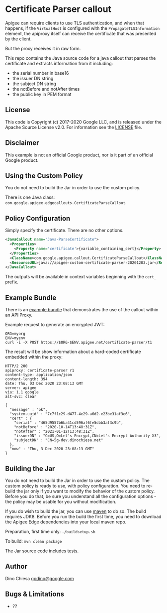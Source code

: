 # Certificate Parser callout

Apigee can require clients to use TLS authentication, and when that happens,
if the `VirtualHost` is configured with the `PropagateTLSInformation` element,
the apiproxy itself can receive the certificate that was presented by the client.

But the proxy receives it in raw form.

This repo contains the Java source code for a java callout that parses the certificate and extracts information from it including:

* the serial number in base16
* the issuer DN string
* the subject DN string
* the notBefore and notAfter times
* the public key in PEM format

## License

This code is Copyright (c) 2017-2020 Google LLC, and is released under the Apache Source License v2.0. For information see the [LICENSE](LICENSE) file.

## Disclaimer

This example is not an official Google product, nor is it part of an official Google product.

## Using the Custom Policy

You do not need to build the Jar in order to use the custom policy.

There is one Java class: `com.google.apigee.edgecallouts.CertificateParseCallout`.

## Policy Configuration

Simply specify the certificate. There are no other options.

  ```xml
  <JavaCallout name="Java-ParseCertificate">
    <Properties>
      <Property name='certificate'>{variable_containing_cert}</Property>
    </Properties>
    <ClassName>com.google.apigee.callout.CertificateParseCallout</ClassName>
    <ResourceURL>java://apigee-custom-certificate-parser-20201203.jar</ResourceURL>
  </JavaCallout>
  ```

The outputs will be available in context variables beginning with the `cert_` prefix.

## Example Bundle

There is an [example bundle](./bundle) that demonstrates the use of the callout within an API
Proxy.

Example request to generate an encrypted JWT:

```
ORG=myorg
ENV=myenv
curl -i -X POST https://$ORG-$ENV.apigee.net/certificate-parser/t1
```

The result will be show information about a hard-coded certificate embedded within the proxy:
```
HTTP/2 200
apiproxy: certificate-parser r1
content-type: application/json
content-length: 394
date: Thu, 03 Dec 2020 23:08:13 GMT
server: apigee
via: 1.1 google
alt-svc: clear

{
  "message" : "ok",
  "system.uuid" : "7c7f1c29-d477-4e29-a6d2-e23be31af3e6",
  "cert" : {
    "serial" : "465d9557b6ba41cd596af6fe5dbb3af3c9b",
    "notBefore" : "2020-10-14T13:48:31Z",
    "notAfter" : "2021-01-12T13:48:31Z",
    "issuerDN" : "C=US,O=Let's Encrypt,CN=Let's Encrypt Authority X3",
    "subjectDN" : "CN=5g-dev.dinochiesa.net"
  },
  "now" : "Thu, 3 Dec 2020 23:08:13 GMT"
}

```

## Building the Jar

You do not need to build the Jar in order to use the custom policy. The custom policy is
ready to use, with policy configuration. You need to re-build the jar only if you want
to modify the behavior of the custom policy. Before you do that, be sure you understand
all the configuration options - the policy may be usable for you without modification.

If you do wish to build the jar, you can use
[maven](https://maven.apache.org/download.cgi) to do so. The build requires
JDK8. Before you run the build the first time, you need to download the Apigee
Edge dependencies into your local maven repo.

Preparation, first time only: `./buildsetup.sh`

To build: `mvn clean package`

The Jar source code includes tests.

## Author

Dino Chiesa
godino@google.com

## Bugs & Limitations

* ??

